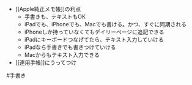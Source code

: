 - [[Apple純正メモ帳]]の利点
	- 手書きも、テキストもOK
	- iPadでも、iPhoneでも、Macでも書ける。かつ、すぐに同期される
	- iPhoneしか持っていなくてもデイリーページに追記できる
	- iPadにキーボードつなげてたら、テキスト入力していける
	- iPadなら手書きでも書きつけていける
	- Macからもテキスト入力できる
- [[連用手帳]]にうってつけ

#手書き 